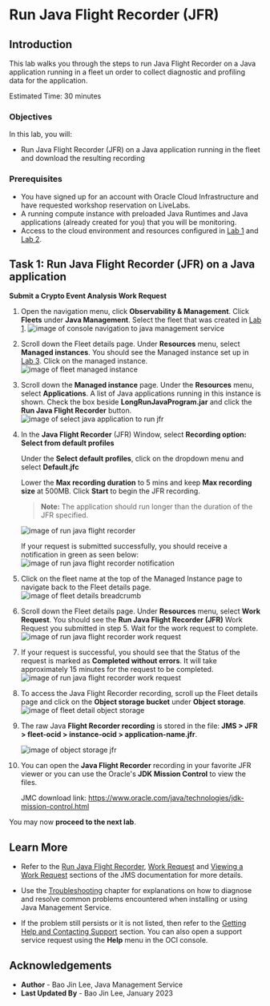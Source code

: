 # Run Java Flight Recorder (JFR)

## Introduction

This lab walks you through the steps to run Java Flight Recorder on a Java application running in a fleet un order to collect diagnostic and profiling data for the application. 

Estimated Time: 30 minutes

### Objectives

In this lab, you will:

* Run Java Flight Recorder (JFR) on a Java application running in the fleet and download the resulting recording

### Prerequisites

* You have signed up for an account with Oracle Cloud Infrastructure and have requested workshop reservation on LiveLabs.
* A running compute instance with preloaded Java Runtimes and Java applications (already created for you) that you will be monitoring.
* Access to the cloud environment and resources configured in [Lab 1](?lab=setup-a-fleet) and [Lab 2](?lab=install-management-agent-script).

## Task 1: Run Java Flight Recorder (JFR) on a Java application

**Submit a Crypto Event Analysis Work Request**

1. Open the navigation menu, click **Observability & Management**. Click **Fleets** under **Java Management**. Select the fleet that was created in [Lab 1](?lab=setup-a-fleet).
    ![image of console navigation to java management service](images/console-navigation-jms.png)

2. Scroll down the Fleet details page. Under **Resources** menu, select **Managed instances**. You should see the Managed instance set up in [Lab 3](?lab=install-management-agent-script). Click on the managed instance.
    ![image of fleet managed instance](images/fleet-managed-instance.png)

3. Scroll down the **Managed instance** page. Under the **Resources** menu, select **Applications**. A list of Java applications running in this instance is shown. Check the box beside **LongRunJavaProgram.jar**  and click the **Run Java Flight Recorder** button. 
    ![image of select java application to run jfr](images/select-app-run-jfr.png)

4. In the **Java Flight Recorder** (JFR) Window, select **Recording option: Select from default profiles**

    Under the **Select default profiles**, click on the dropdown menu and select **Default.jfc**

    Lower the **Max recording duration** to 5 mins and keep **Max recording size** at 500MB. Click **Start** to begin the JFR recording.

    >**Note:** The application should run longer than the duration of the JFR specified.

    ![image of run java flight recorder](images/run-java-flight-recorder.png)

    If your request is submitted successfully, you should receive a notification in green as seen below: 
    ![image of run java flight recorder notification](images/run-java-flight-recorder-notification.png)

5. Click on the fleet name at the top of the Managed Instance page to navigate back to the Fleet details page.
    ![image of fleet details breadcrumb](images/fleet-details-breadcrumb.png)

6. Scroll down the Fleet details page. Under **Resources** menu, select **Work Request**. You should see the **Run Java Flight Recorder (JFR)** Work Request you submitted in step 5. Wait for the work request to complete. 
    ![image of run java flight recorder work request](images/run-java-flight-recorder-work-request.png)

7. If your request is successful, you should see that the Status of the request is marked as **Completed without errors**. It will take approximately 15 minutes for the request to be completed. 
    ![image of run java flight recorder work request](images/run-java-flight-recorder-work-request-completed.png)

8. To access the Java Flight Recorder recording, scroll up the Fleet details page and click on the **Object storage bucket** under **Object storage**.
    ![image of fleet detail object storage](images/object-storage-bucket-link.png)

9. The raw Java **Flight Recorder recording** is stored in the file: **JMS \> JFR > fleet-ocid \> instance-ocid \> application-name.jfr**.

    ![image of object storage jfr](images/object-storage-jfr.png)

10. You can open the **Java Flight Recorder** recording in your favorite JFR viewer or you can use the Oracle's **JDK Mission Control** to view the files. 
    
    JMC download link: https://www.oracle.com/java/technologies/jdk-mission-control.html

You may now **proceed to the next lab**.

## Learn More
* Refer to the [Run Java Flight Recorder](https://docs.oracle.com/en-us/iaas/jms/doc/advanced-features.html#GUID-2CC8411E-F283-43CD-860A-B73E760FFC7A), [Work Request](https://docs.oracle.com/en-us/iaas/jms/doc/getting-started-java-management-service.html#GUID-47C63464-BC0C-4059-B552-ED9F33E77ED3) and [Viewing a Work Request](https://docs.oracle.com/en-us/iaas/jms/doc/fleet-views.html#GUID-F649F0E5-DD54-4DEC-A0F1-942FE3552C93) sections of the JMS documentation for more details.

* Use the [Troubleshooting](https://docs.oracle.com/en-us/iaas/jms/doc/troubleshooting.html#GUID-2D613C72-10F3-4905-A306-4F2673FB1CD3) chapter for explanations on how to diagnose and resolve common problems encountered when installing or using Java Management Service.

* If the problem still persists or it is not listed, then refer to the [Getting Help and Contacting Support](https://docs.oracle.com/en-us/iaas/Content/GSG/Tasks/contactingsupport.htm) section. You can also open a support service request using the **Help** menu in the OCI console.



## Acknowledgements

* **Author** - Bao Jin Lee, Java Management Service
* **Last Updated By** - Bao Jin Lee, January 2023
